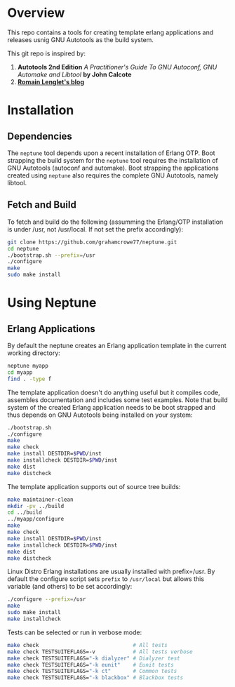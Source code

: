 # Overview
This repo contains a tools for creating template erlang applications and
releases usnig GNU Autotools as the build system.

This git repo is inspired by:
1. **Autotools 2nd Edition** *A Practitioner's Guide To GNU Autoconf, GNU
   Automake and Libtool* **by John Calcote**
2. **[Romain Lenglet's blog](http://www.berabera.info/2009/08/02/eunit-integration-into-gnu-autotest/)**

# Installation

## Dependencies

The `neptune` tool depends upon a recent installation of Erlang OTP. Boot
strapping the build system for the `neptune` tool requires the installation of
GNU Autotools (autoconf and automake). Boot strapping the applications created
using `neptune` also requires the complete GNU Autotools, namely libtool.

## Fetch and Build

To fetch and build do the following (assumming the Erlang/OTP installation is
under /usr, not /usr/local. If not set the prefix accordingly):
```bash
git clone https://github.com/grahamcrowe77/neptune.git
cd neptune
./bootstrap.sh --prefix=/usr
./configure
make
sudo make install
```

# Using Neptune

## Erlang Applications
By default the neptune creates an Erlang application template in the current
working directory:
```bash
neptune myapp
cd myapp
find . -type f
```

The template application doesn't do anything useful but it compiles code,
assembles documentation and includes some test examples. Note that build
system of the created Erlang application needs to be boot strapped and thus
depends on GNU Autotools being installed on your system:
```bash
./bootstrap.sh
./configure
make
make check
make install DESTDIR=$PWD/inst
make installcheck DESTDIR=$PWD/inst
make dist
make distcheck
```

The template application supports out of source tree builds:
```bash
make maintainer-clean
mkdir -pv ../build
cd ../build
../myapp/configure
make
make check
make install DESTDIR=$PWD/inst
make installcheck DESTDIR=$PWD/inst
make dist
make distcheck
```

Linux Distro Erlang installations are usually installed with prefix=/usr. By
default the configure script sets `prefix` to `/usr/local` but allows this
variable (and others) to be set accordingly:
```bash
./configure --prefix=/usr
make
sudo make install
make installcheck
```

Tests can be selected or run in verbose mode:
```bash
make check                              # All tests
make check TESTSUITEFLAGS=-v            # All tests verbose
make check TESTSUITEFLAGS="-k dialyzer" # Dialyzer test
make check TESTSUITEFLAGS="-k eunit"    # Eunit tests
make check TESTSUITEFLAGS="-k ct"       # Common tests
make check TESTSUITEFLAGS="-k blackbox" # Blackbox tests
```
